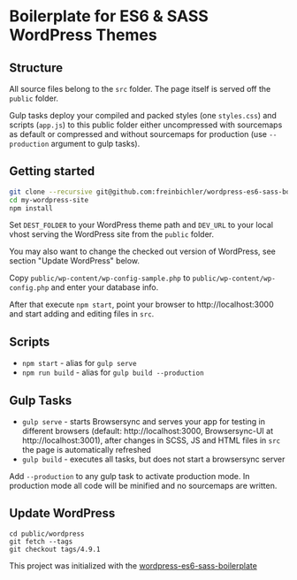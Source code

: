 # Boilerplate for ES6 & SASS WordPress Themes

## Structure
All source files belong to the `src` folder. The page itself is served off the `public` folder.

Gulp tasks deploy your compiled and packed styles (one `styles.css`) and scripts (`app.js`) to this public folder either uncompressed with sourcemaps as default or compressed and without sourcemaps for production (use `--production` argument to gulp tasks).

## Getting started
```bash
git clone --recursive git@github.com:freinbichler/wordpress-es6-sass-boilerplate.git my-wordpress-site
cd my-wordpress-site
npm install
```
Set `DEST_FOLDER` to your WordPress theme path and `DEV_URL` to your local vhost serving the WordPress site from the `public` folder.

You may also want to change the checked out version of WordPress, see section "Update WordPress" below.

Copy `public/wp-content/wp-config-sample.php` to `public/wp-content/wp-config.php` and enter your database info.

After that execute `npm start`, point your browser to http://localhost:3000 and start adding and editing files in `src`.

## Scripts
* `npm start` - alias for `gulp serve`
* `npm run build` - alias for `gulp build --production`

## Gulp Tasks
* `gulp serve` - starts Browsersync and serves your app for testing in different browsers (default: http://localhost:3000, Browsersync-UI at http://localhost:3001), after changes in SCSS, JS and HTML files in `src` the page is automatically refreshed
* `gulp build` - executes all tasks, but does not start a browsersync server


Add `--production` to any gulp task to activate production mode. In production mode all code will be minified and no sourcemaps are written.

## Update WordPress
```
cd public/wordpress
git fetch --tags
git checkout tags/4.9.1
```

This project was initialized with the [wordpress-es6-sass-boilerplate](https://github.com/freinbichler/wordpress-es6-sass-boilerplate)
